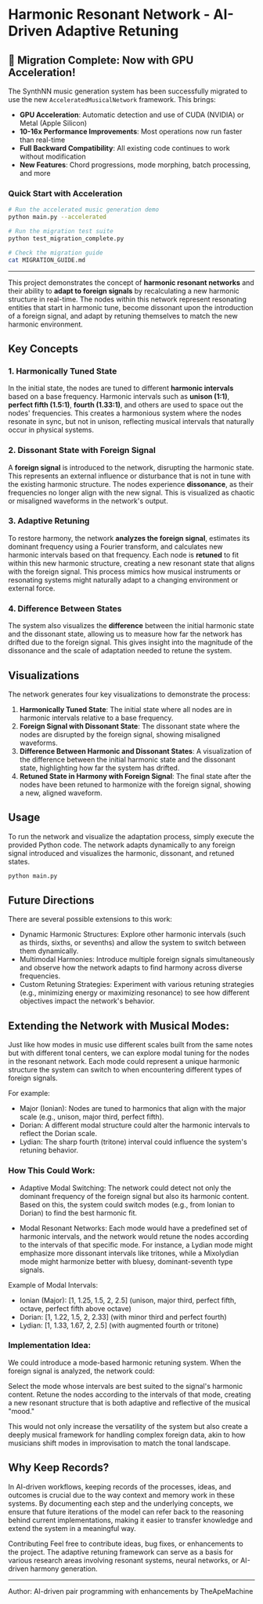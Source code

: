 # Harmonic Resonant Network - AI-Driven Adaptive Retuning

## 🎉 Migration Complete: Now with GPU Acceleration!

The SynthNN music generation system has been successfully migrated to use the new `AcceleratedMusicalNetwork` framework. This brings:

- **GPU Acceleration**: Automatic detection and use of CUDA (NVIDIA) or Metal (Apple Silicon)
- **10-16x Performance Improvements**: Most operations now run faster than real-time
- **Full Backward Compatibility**: All existing code continues to work without modification
- **New Features**: Chord progressions, mode morphing, batch processing, and more

### Quick Start with Acceleration

```bash
# Run the accelerated music generation demo
python main.py --accelerated

# Run the migration test suite
python test_migration_complete.py

# Check the migration guide
cat MIGRATION_GUIDE.md
```

---

This project demonstrates the concept of **harmonic resonant networks** and their ability to **adapt to foreign signals** by recalculating a new harmonic structure in real-time. The nodes within this network represent resonating entities that start in harmonic tune, become dissonant upon the introduction of a foreign signal, and adapt by retuning themselves to match the new harmonic environment.

## Key Concepts

### 1. **Harmonically Tuned State**

In the initial state, the nodes are tuned to different **harmonic intervals** based on a base frequency. Harmonic intervals such as **unison (1:1)**, **perfect fifth (1.5:1)**, **fourth (1.33:1)**, and others are used to space out the nodes' frequencies. This creates a harmonious system where the nodes resonate in sync, but not in unison, reflecting musical intervals that naturally occur in physical systems.

### 2. **Dissonant State with Foreign Signal**

A **foreign signal** is introduced to the network, disrupting the harmonic state. This represents an external influence or disturbance that is not in tune with the existing harmonic structure. The nodes experience **dissonance**, as their frequencies no longer align with the new signal. This is visualized as chaotic or misaligned waveforms in the network's output.

### 3. **Adaptive Retuning**

To restore harmony, the network **analyzes the foreign signal**, estimates its dominant frequency using a Fourier transform, and calculates new harmonic intervals based on that frequency. Each node is **retuned** to fit within this new harmonic structure, creating a new resonant state that aligns with the foreign signal. This process mimics how musical instruments or resonating systems might naturally adapt to a changing environment or external force.

### 4. **Difference Between States**

The system also visualizes the **difference** between the initial harmonic state and the dissonant state, allowing us to measure how far the network has drifted due to the foreign signal. This gives insight into the magnitude of the dissonance and the scale of adaptation needed to retune the system.

## Visualizations

The network generates four key visualizations to demonstrate the process:

1. **Harmonically Tuned State**: The initial state where all nodes are in harmonic intervals relative to a base frequency.
2. **Foreign Signal with Dissonant State**: The dissonant state where the nodes are disrupted by the foreign signal, showing misaligned waveforms.
3. **Difference Between Harmonic and Dissonant States**: A visualization of the difference between the initial harmonic state and the dissonant state, highlighting how far the system has drifted.
4. **Retuned State in Harmony with Foreign Signal**: The final state after the nodes have been retuned to harmonize with the foreign signal, showing a new, aligned waveform.

## Usage

To run the network and visualize the adaptation process, simply execute the provided Python code. The network adapts dynamically to any foreign signal introduced and visualizes the harmonic, dissonant, and retuned states.

```bash
python main.py
```

## Future Directions

There are several possible extensions to this work:

- Dynamic Harmonic Structures: Explore other harmonic intervals (such as thirds, sixths, or sevenths) and allow the system to switch between them dynamically.
- Multimodal Harmonies: Introduce multiple foreign signals simultaneously and observe how the network adapts to find harmony across diverse frequencies.
- Custom Retuning Strategies: Experiment with various retuning strategies (e.g., minimizing energy or maximizing resonance) to see how different objectives impact the network's behavior.

## Extending the Network with Musical Modes:

Just like how modes in music use different scales built from the same notes but with different tonal centers, we can explore modal tuning for the nodes in the resonant network. Each mode could represent a unique harmonic structure the system can switch to when encountering different types of foreign signals.

For example:

- Major (Ionian): Nodes are tuned to harmonics that align with the major scale (e.g., unison, major third, perfect fifth).
- Dorian: A different modal structure could alter the harmonic intervals to reflect the Dorian scale.
- Lydian: The sharp fourth (tritone) interval could influence the system's retuning behavior.

### How This Could Work:

- Adaptive Modal Switching: The network could detect not only the dominant frequency of the foreign signal but also its harmonic content. Based on this, the system could switch modes (e.g., from Ionian to Dorian) to find the best harmonic fit.

- Modal Resonant Networks: Each mode would have a predefined set of harmonic intervals, and the network would retune the nodes according to the intervals of that specific mode. For instance, a Lydian mode might emphasize more dissonant intervals like tritones, while a Mixolydian mode might harmonize better with bluesy, dominant-seventh type signals.

Example of Modal Intervals:

- Ionian (Major): [1, 1.25, 1.5, 2, 2.5] (unison, major third, perfect fifth, octave, perfect fifth above octave)
- Dorian: [1, 1.22, 1.5, 2, 2.33] (with minor third and perfect fourth)
- Lydian: [1, 1.33, 1.67, 2, 2.5] (with augmented fourth or tritone)

### Implementation Idea:

We could introduce a mode-based harmonic retuning system. When the foreign signal is analyzed, the network could:

Select the mode whose intervals are best suited to the signal's harmonic content.
Retune the nodes according to the intervals of that mode, creating a new resonant structure that is both adaptive and reflective of the musical "mood."

This would not only increase the versatility of the system but also create a deeply musical framework for handling complex foreign data, akin to how musicians shift modes in improvisation to match the tonal landscape.

## Why Keep Records?

In AI-driven workflows, keeping records of the processes, ideas, and outcomes is crucial due to the way context and memory work in these systems. By documenting each step and the underlying concepts, we ensure that future iterations of the model can refer back to the reasoning behind current implementations, making it easier to transfer knowledge and extend the system in a meaningful way.

Contributing
Feel free to contribute ideas, bug fixes, or enhancements to the project. The adaptive retuning framework can serve as a basis for various research areas involving resonant systems, neural networks, or AI-driven harmony generation.

---

Author: AI-driven pair programming with enhancements by TheApeMachine
